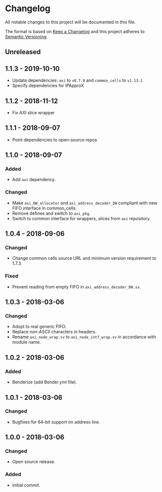 # Changelog
All notable changes to this project will be documented in this file.

The format is based on [Keep a Changelog](http://keepachangelog.com/en/1.0.0/)
and this project adheres to [Semantic Versioning](http://semver.org/spec/v2.0.0.html).

## Unreleased

## 1.1.3 - 2019-10-10
- Update dependencies: `axi` to `v0.7.0` and `common_cells` to `v1.13.1`
- Specify dependencies for IPApproX

## 1.1.2 - 2018-11-12
- Fix AXI slice wrapper

## 1.1.1 - 2018-09-07
- Point dependencies to open-source repos

## 1.1.0 - 2018-09-07
### Added
- Add `axi` dependency.

### Changed
- Make `axi_DW_allocator` and `axi_address_decoder_DW` compliant with new FIFO interface in common_cells.
- Remove defines and switch to `axi_pkg`.
- Switch to common interface for wrappers, slices from `axi` repository.

## 1.0.4 - 2018-09-06
### Changed
- Change common cells source URL and minimum version requirement to 1.7.3.

### Fixed
- Prevent reading from empty FIFO in `axi_address_decoder_DW.sv`.

## 1.0.3 - 2018-03-06
### Changed
- Adopt to real generic FIFO.
- Replace non-ASCII characters in headers.
- Rename `axi_node_wrap.sv` to `axi_node_intf_wrap.sv` in accordance with module name.

## 1.0.2 - 2018-03-06
### Added
- Benderize (add Bender.yml file).

## 1.0.1 - 2018-03-06
### Changed
- Bugfixes for 64-bit support on address line.

## 1.0.0 - 2018-03-06
### Changed
- Open source release.

### Added
- Initial commit.
